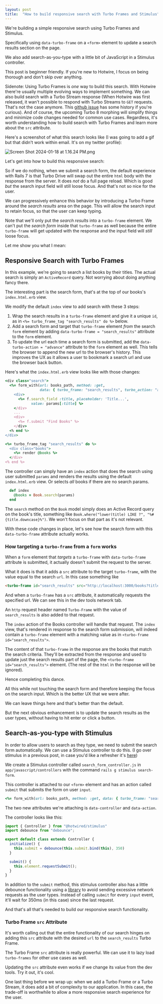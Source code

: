 ```yaml
---
layout: post
title:  "How to build responsive search with Turbo Frames and Stimulus"
---
```


We're building a simple responsive search using Turbo Frames and Stimulus. 

Specifically using `data-turbo-frame` on a `<form>` element to update a search results section on the page. 

We also add search-as-you-type with a little bit of JavaScript in a Stimulus controller.

This post is beginner friendly. If you're new to Hotwire, I focus on being thorough and don't skip over anything.

Sidenote: Using Turbo Frames is *one* way to build this search. With Hotwire there're usually multiple evolving ways to implement something. We can also build search with a Turbo Stream response (When Hotwire was first released, it wan't possible to respond with Turbo Streams to `GET` requests. That's not the case anymore. This [github issue](https://github.com/hotwired/turbo/issues/463) has some history if you're curious). And of course, the upcoming Turbo 8 morphing will simplify things and minimize code changes needed for common use cases. Regardless, it's worth understanding how to build search with Turbo Frames and learn more about the `src` attribute. 

Here's a screenshot of what this search looks like (I was going to add a gif but that didn't work within email. It's on my twitter profile):

 ![Screen Shot 2024-01-18 at 1.16.24 PM.png](https://assets.buttondown.email/images/5144cbf9-9028-4f24-bb3a-f7c510eb662c.png?w=960&fit=max) 

Let's get into how to build this responsive search:

So if we do nothing, when we submit a search form, the default experience with Rails 7 is that Turbo Drive will swap out the entire `html` body with the response from the server. It does *not* do a full page reload. Which is good *but* the search input field will still loose focus. And that's not so nice for the user. 

We can progressively enhance this behavior by introducing a Turbo Frame around the *search results* area on the page. This will allow the search input to retain focus, so that the user can keep typing.

Note that we'll only put the *search results* into a `turbo-frame` element. We can't put the *search form* inside that `turbo-frame` as well because the entire `turbo-frame` will get updated with the response and the input field will *still* loose focus.

Let me show you what I mean:

## Responsive Search with Turbo Frames

In this example, we're going to search a list books by their titles. The actual search is simply an `ActiveRecord` query. Not worrying about doing anything fancy there. 

The interesting part is the search form, that's at the top of our books's `index.html.erb` view.

We modify the default `index` view to add search with these 3 steps:

1. Wrap the search results in a `turbo-frame` element and give it a unique `id`, as in `<%= turbo_frame_tag "search_results" do %>` below.
2. Add a search form and target that `turbo-frame` element *from* the search `form` element by adding `data-turbo-frame = "search_results"` attribute to the `form` element.
3. To update the url each time a search form is submitted, add the `data-turbo-action = "advance"` attribute to the `form` element as well. This tells the browser to append the new url to the browser's history. This improves the UX as it allows a user to bookmark a search url and use the browser back button. 

Here's what the `index.html.erb` view looks like with those changes:

```ruby
<div class="search">
  <%= form_with(url: books_path, method: :get,
                data: { turbo_frame: "search_results", turbo_action: "advance" }) do |f| %>
    <div>
      <%= f.search_field :title, placeholder: 'Title...',
            value: params[:title] %>
    </div>
    ...
    <div>
      <%= f.submit "Find Books" %>
    </div>
  <% end %>
</div>

<%= turbo_frame_tag "search_results" do %>
  <div class="books">
    <%= render @books %>
  </div>
<% end %>
```

The controller can simply have an `index` action that does the search using user submitted `params` and renders the results using the default `index.html.erb` view. Or selects *all* books if there are no search params.

```ruby
  def index
    @books = Book.search(params)
  end
```

The `search` method on the `Book` model simply does an Active Record query on the book's title, something like `Book.where("lower(title) LIKE ?", "%#{title.downcase}%")`. We won't focus on that part as it's not relevant.

With these code changes in place, let's see how the search form with this `data-turbo-frame` attribute actually works.

### How targeting a `turbo-frame` from a `form` works

When a `form` element that *targets* a `turbo-frame` with `data-turbo-frame` attribute is submitted, it actually doesn't submit the request to the server. 

What it does is that it adds a `src` attribute to the target `turbo-frame`, with the value equal to the search `url`. In this case something like 

```html
<turbo-frame id="search_results" src="http://localhost:3000/books?title=beyond" complete="">
```

And when a `turbo-frame` has a `src` attribute, it automatically requests the specified url. We can see this in the dev tools network tab.

An `http` request header named `Turbo-Frame` with the value of `search_results` is also added to that request.

The `index` action of the Books controller will handle that request. The `index` view, that's rendered in response to the search form submission, will indeed contain a `turbo-frame` element with a matching value as in `<turbo-frame id="search_results">`. 

The content of that `turbo-frame` in the response are the books that match the search criteria. They'll be extracted from the response and used to update just the search results part of the page, the `<turbo-frame id="search_results">` element. (The rest of the `html` in the response will be ignored).

Hence completing this dance.

All this while not touching the search form and therefore keeping the focus on the search input. Which is the better UX that we were after. 

We can leave things here and that's better than the default.

But the next obvious enhancement is to update the search results as the user types, without having to hit enter or click a button.

## Search-as-you-type with Stimulus

In order to allow users to search as they type, we need to submit the search form automatically. We can use a Stimulus controller to do this. (I go over stimulus in a previous post, in case you'd like a refresher it's [here](https://buttondown.email/bhumi/archive/what-is-stimulusjs/))

We create a Stimulus controller called `search_form_controller.js` in `app/javascript/controllers` with the command `rails g stimulus search-form`.

This controller is attached to our `<form>` element and has an action called `submit` that submits the form on user `input`.

```ruby
<%= form_with(url: books_path, method: :get, data: { turbo_frame: "search_results", turbo_action: "advance", controller: "search-form", action: "input->search-form#submit" }) do |form| %>
```

The two new attributes we're attaching is `data-controller` and `data-action`.

The controller looks like this:

```JavaScript
import { Controller } from "@hotwired/stimulus"
import debounce from "debounce";

export default class extends Controller {
  initialize() {
    this.submit = debounce(this.submit.bind(this), 350)
  }

  submit() {
    this.element.requestSubmit();
  }
}
```

In addition to the `submit` method, this stimulus controller also has a little debounce functionality using a [library](https://www.npmjs.com/package/debounce#debouncefn-wait-options) to avoid sending excessive network requests as the user types. Instead of calling `submit` for every `input` event, it'll wait for 350ms (in this case) since the last request. 

And that's all that's needed to build our responsive search functionality.

### Turbo Frame `src` Attribute

It's worth calling out that the entire functionality of our search hinges on adding this `src` attribute with the desired `url` to the `search_results` Turbo Frame. 

The Turbo Frame `src` attribute is really powerful. We can use it to lazy load `turbo-frames` for other use cases as well.

Updating the `src` attribute even works if we change its value from the dev tools. Try it out, it's cool.

One last thing before we wrap up: when we add a Turbo Frame or a Turbo Stream, it does add a bit of complexity to our application. In this case, the trade-off is worthwhile to allow a more responsive search experience for the user. 

